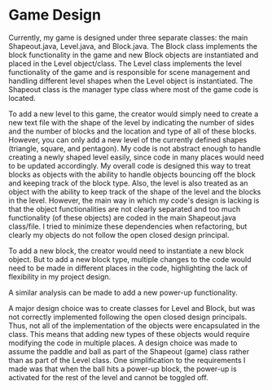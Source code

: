 Game Design
=======

Currently, my game is designed under three separate classes: the main Shapeout.java, Level.java, and Block.java. The Block class implements the block functionality in the game and new Block objects are instantiated and placed in the Level object/class. The Level class implements the level functionality of the game and is responsible for scene management and handling different level shapes when the Level object is instantiated. The Shapeout class is the manager type class where most of the game code is located. 

To add a new level to this game, the creator would simply need to create a new text file with the shape of the level by indicating the number of sides and the number of blocks and the location and type of all of these blocks. However, you can only add a new level of the currently defined shapes (triangle, square, and pentagon). My code is not abstract enough to handle creating a newly shaped level easily, since code in many places would need to be updated accordingly. My overall code is designed this way to treat blocks as objects with the ability to handle objects bouncing off the block and keeping track of the block type. Also, the level is also treated as an object with the ability to keep track of the shape of the level and the blocks in the level. However, the main way in which my code's design is lacking is that the object functionalities are not clearly separated and too much functionality (of these objects) are coded in the main Shapeout.java class/file. I tried to minimize these dependencies when refactoring, but clearly my objects do not follow the open closed design principal.

To add a new block, the creator would need to instantiate a new block object. But to add a new block type, multiple changes to the code would need to be made in different places in the code, highlighting the lack of flexibility in my project design.

A similar analysis can be made to add a new power-up functionality.

A major design choice was to create classes for Level and Block, but was not correctly implemented following the open closed design principals. Thus, not all of the implementation of the objects were encapsulated in the class. This means that adding new types of these objects would require modifying the code in multiple places. A design choice was made to assume the paddle and ball as part of the Shapeout (game) class rather than as part of the Level class. One simplification to the requirements I made was that when the ball hits a power-up block, the power-up is activated for the rest of the level and cannot be toggled off.
